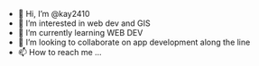 - 👋 Hi, I’m @kay2410
- 👀 I’m interested in web dev and GIS
- 🌱 I’m currently learning WEB DEV
- 💞️ I’m looking to collaborate on app development along the line
- 📫 How to reach me ...

<!---
kay2410/kay2410 is a ✨ special ✨ repository because its `README.md` (this file) appears on your GitHub profile.
You can click the Preview link to take a look at your changes.
--->
